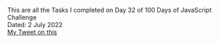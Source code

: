 This are all the Tasks I completed on Day 32 of 100 Days of JavaScript Challenge<br>
Dated: 2 July 2022<br>
[My Tweet on this](#)<br>
